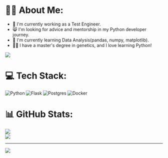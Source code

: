 # :man_technologist: About Me:
- :telescope: I'm currently working as a Test Engineer.<br>
- :smile_cat: I'm looking for advice and mentorship in my Python developer journey.<br>
- :man_dancing: I'm currently learning Data Analysis(pandas, numpy, matplotlib).<br> 
- :man_scientist: I have a master's degree in genetics, and I love learning Python!

![](https://www.codewars.com/users/Budt/badges/small)

# 💻 Tech Stack:
![Python](https://img.shields.io/badge/python-3670A0?style=for-the-badge&logo=python&logoColor=ffdd54) ![Flask](https://img.shields.io/badge/flask-%23000.svg?style=for-the-badge&logo=flask&logoColor=white) ![Postgres](https://img.shields.io/badge/postgres-%23316192.svg?style=for-the-badge&logo=postgresql&logoColor=white) ![Docker](https://img.shields.io/badge/docker-%230db7ed.svg?style=for-the-badge&logo=docker&logoColor=white)
# 📊 GitHub Stats:
![](https://github-readme-streak-stats.herokuapp.com/?user=molfaryura&theme=dark&hide_border=false)<br/>
![](https://github-readme-stats-sigma-five.vercel.app/api/top-langs/?username=molfaryura&theme=dark&hide_border=false&include_all_commits=true&count_private=true&layout=compact)

---
[![](https://visitcount.itsvg.in/api?id=molfaryura&icon=0&color=1)](https://visitcount.itsvg.in)

<!-- Proudly created with GPRM ( https://gprm.itsvg.in ) -->
